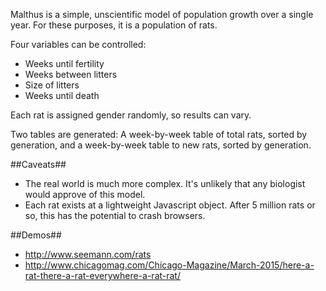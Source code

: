 Malthus is a simple, unscientific model of population growth over a single year. For these purposes, it is a population of rats.

Four variables can be controlled:
* Weeks until fertility
* Weeks between litters
* Size of litters
* Weeks until death

Each rat is assigned gender randomly, so results can vary.

Two tables are generated: A week-by-week table of total rats, sorted by generation, and a week-by-week table to new rats, sorted by generation.

##Caveats##
* The real world is much more complex. It's unlikely that any biologist would approve of this model.
* Each rat exists at a lightweight Javascript object. After 5 million rats or so, this has the potential to crash browsers.

##Demos##
* http://www.seemann.com/rats
* http://www.chicagomag.com/Chicago-Magazine/March-2015/here-a-rat-there-a-rat-everywhere-a-rat-rat/